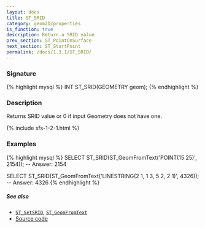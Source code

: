 ```yaml
---
layout: docs
title: ST_SRID
category: geom2D/properties
is_function: true
description: Return a SRID value
prev_section: ST_PointOnSurface
next_section: ST_StartPoint
permalink: /docs/1.3.1/ST_SRID/
---
```


### Signature

{% highlight mysql %}
INT ST_SRID(GEOMETRY geom);
{% endhighlight %}

### Description

Returns SRID value or 0 if input Geometry does not have one.

{% include sfs-1-2-1.html %}

### Examples

{% highlight mysql %}
SELECT ST_SRID(ST_GeomFromText('POINT(15 25)', 2154));
-- Answer: 2154

SELECT ST_SRID(ST_GeomFromText('LINESTRING(2 1, 1 3, 5 2, 2 1)',
               4326));
-- Answer: 4326
{% endhighlight %}

##### See also

* [`ST_SetSRID`](../ST_SetSRID),
[`ST_GeomFromText`](../ST_GeomFromText)
* <a href="https://github.com/orbisgis/h2gis/blob/master/h2gis-functions/src/main/java/org/h2gis/functions/spatial/properties/ST_SRID.java" target="_blank">Source code</a>
